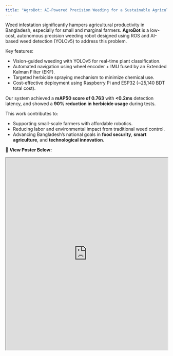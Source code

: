 ```yaml
---
title: "AgroBot: AI-Powered Precision Weeding for a Sustainable Agricultural Future in Bangladesh"
---
```


Weed infestation significantly hampers agricultural productivity in Bangladesh, especially for small and marginal farmers. **AgroBot** is a low-cost, autonomous precision weeding robot designed using ROS and AI-based weed detection (YOLOv5) to address this problem.

<!--more-->

Key features:
- Vision-guided weeding with YOLOv5 for real-time plant classification.
- Automated navigation using wheel encoder + IMU fused by an Extended Kalman Filter (EKF).
- Targeted herbicide spraying mechanism to minimize chemical use.
- Cost-effective deployment using Raspberry Pi and ESP32 (~25,140 BDT total cost).

Our system achieved a **mAP50 score of 0.763** with **<0.2ms** detection latency, and showed a **90% reduction in herbicide usage** during tests.

This work contributes to:
- Supporting small-scale farmers with affordable robotics.
- Reducing labor and environmental impact from traditional weed control.
- Advancing Bangladesh’s national goals in **food security**, **smart agriculture**, and **technological innovation**.

📄 **View Poster Below:**

<iframe src="https://drive.google.com/file/d/1gy-otVbRxspsIjDkoQY7AE-Ad3I7etI9/view?usp=sharing" width="100%" height="600"></iframe>
